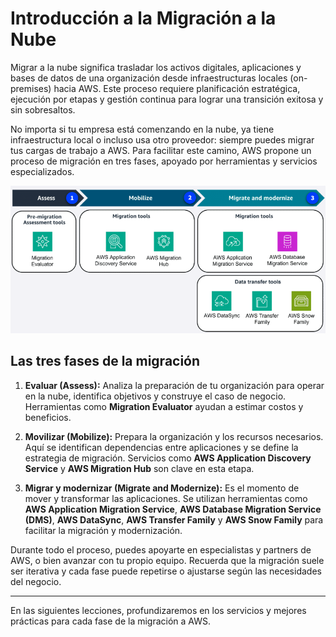 # Introducción a la Migración a la Nube

Migrar a la nube significa trasladar los activos digitales, aplicaciones y bases de datos de una organización desde infraestructuras locales (on-premises) hacia AWS. Este proceso requiere planificación estratégica, ejecución por etapas y gestión continua para lograr una transición exitosa y sin sobresaltos.

No importa si tu empresa está comenzando en la nube, ya tiene infraestructura local o incluso usa otro proveedor: siempre puedes migrar tus cargas de trabajo a AWS. Para facilitar este camino, AWS propone un proceso de migración en tres fases, apoyado por herramientas y servicios especializados.

![Proceso de migración a la nube](../images/migration-process.png)

## Las tres fases de la migración

1. **Evaluar (Assess):** Analiza la preparación de tu organización para operar en la nube, identifica objetivos y construye el caso de negocio. Herramientas como **Migration Evaluator** ayudan a estimar costos y beneficios.

2. **Movilizar (Mobilize):** Prepara la organización y los recursos necesarios. Aquí se identifican dependencias entre aplicaciones y se define la estrategia de migración. Servicios como **AWS Application Discovery Service** y **AWS Migration Hub** son clave en esta etapa.

3. **Migrar y modernizar (Migrate and Modernize):** Es el momento de mover y transformar las aplicaciones. Se utilizan herramientas como **AWS Application Migration Service**, **AWS Database Migration Service (DMS)**, **AWS DataSync**, **AWS Transfer Family** y **AWS Snow Family** para facilitar la migración y modernización.

Durante todo el proceso, puedes apoyarte en especialistas y partners de AWS, o bien avanzar con tu propio equipo. Recuerda que la migración suele ser iterativa y cada fase puede repetirse o ajustarse según las necesidades del negocio.

---

En las siguientes lecciones, profundizaremos en los servicios y mejores prácticas para cada fase de la migración a AWS.
